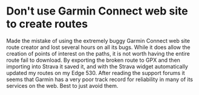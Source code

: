 # Don't use Garmin Connect web site to create routes

Made the mistake of using the extremely buggy Garmin Connect web site route creator and lost several hours on all its bugs. While it does allow the creation of points of interest on the paths, it is not worth having the entire route fail to download. By exporting the broken route to GPX and then importing into Strava it saved it, and with the Strava widget automatically updated my routes on my Edge 530. After reading the support forums it seems that Garmin has a very poor track record for reliability in many of its services on the web. Best to just avoid them.
